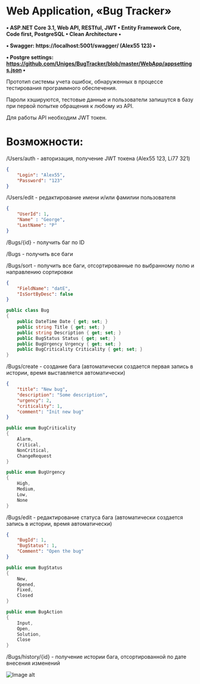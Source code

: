 # Web Application, «Bug Tracker»
 
**• ASP.NET Core 3.1, Web API, RESTful, JWT • Entity Framework Core, Code first, PostgreSQL • Clean Architecture •**

**• Swagger: https://localhost:5001/swagger/ (Alex55 123) •**

**• Postgre settings: https://github.com/Uniges/BugTracker/blob/master/WebApp/appsettings.json •**

Прототип системы учета ошибок, обнаруженных в процессе тестирования программного обеспечения.

Пароли хэшируются, тестовые данные и пользователи запишутся в базу при первой попытке обращения к любому из API.

Для работы API необходим JWT токен.

# Возможности: 

/Users/auth - авторизация, получение JWT токена (Alex55 123, Li77 321)
```json
{
    "Login": "Alex55",
    "Password": "123"
}
```
/Users/edit - редактирование имени и/или фамилии пользователя
```json
{
    "UserId": 1,
    "Name" : "George",
    "LastName": "P"
}
```
/Bugs/{id} - получить баг по ID

/Bugs - получить все баги

/Bugs/sort - получить все баги, отсортированные по выбранному полю и направлению сортировки
```json
{
    "FieldName": "datE",
    "IsSortByDesc": false
}
```
```C#
public class Bug
{
    public DateTime Date { get; set; }
    public string Title { get; set; }
    public string Description { get; set; }
    public BugStatus Status { get; set; }
    public BugUrgency Urgency { get; set; }
    public BugCriticality Criticality { get; set; }
}
```
/Bugs/create - создание бага (автоматически создается первая запись в истории, время выставляется автоматически)
```json
{
    "title": "New bug",
    "description": "Some description",
    "urgency": 2,
    "criticality": 1,
    "comment": "Init new bug"
}
```
```C#
public enum BugCriticality
{
    Alarm,
    Critical,
    NonCritical,
    ChangeRequest
}

public enum BugUrgency
{
    High,
    Medium,
    Low,
    None
}
```
/Bugs/edit - редактирование статуса бага (автоматически создается запись в истории, время автоматически)
```json
{
    "BugId": 1,
    "BugStatus": 1,
    "Comment": "Open the bug"
}
```
```C#
public enum BugStatus
{
    New,
    Opened,
    Fixed,
    Closed
}

public enum BugAction
{
    Input,
    Open,
    Solution,
    Close
}
```
/Bugs/history/{id} - получение истории бага, отсортированной по дате внесения изменений

![Image alt](https://i.imgur.com/UalwHB2.png)
